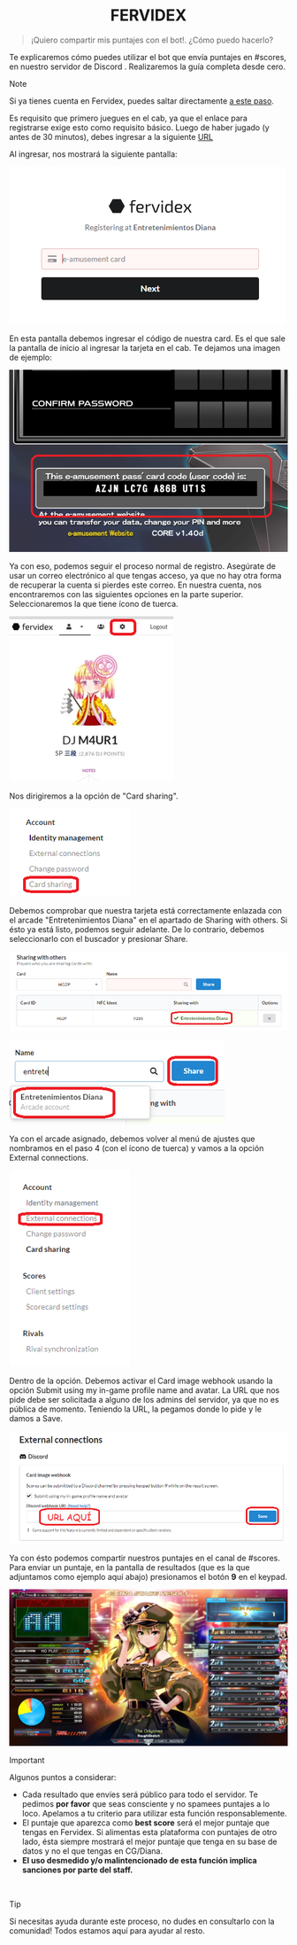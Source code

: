 # <center>FERVIDEX</center>

> ¡Quiero compartir mis puntajes con el bot!. ¿Cómo puedo hacerlo?

Te explicaremos cómo puedes utilizar el bot que envía puntajes en
#⁠scores, en nuestro servidor de Discord . Realizaremos la guía completa
desde cero. 

> [!NOTE]
> Si ya tienes cuenta en Fervidex, puedes saltar directamente
[a este paso](#poner_tag).

Es requisito que primero juegues en el cab, ya que el enlace para
registrarse exige esto como requisito básico. Luego de haber jugado (y
antes de 30 minutos), debes ingresar a la siguiente [URL](https://fervidex.net/register/arcade/a1FTYm)

Al ingresar, nos mostrará la siguiente pantalla:

![](media/image22.png)

En esta pantalla debemos ingresar el código de nuestra card. Es el que
sale la pantalla de inicio al ingresar la tarjeta en el cab. Te dejamos
una imagen de ejemplo:

![](media/image29.png)

Ya con eso, podemos seguir el proceso normal de registro. Asegúrate de
usar un correo electrónico al que tengas acceso, ya que no hay otra
forma de recuperar la cuenta si pierdes este correo. En nuestra cuenta, nos encontraremos con las siguientes opciones
en la parte superior. Seleccionaremos la que tiene ícono de tuerca.

![](media/image25.png)

Nos dirigiremos a la opción de \"Card sharing\".

![](media/image7.png)

Debemos comprobar que nuestra tarjeta está correctamente enlazada con el
arcade \"Entretenimientos Diana\" en el apartado de Sharing with others.
Si ésto ya está listo, podemos seguir adelante. De lo contrario, debemos
seleccionarlo con el buscador y presionar Share.

![](media/image11.png)

![](media/image6.png)

Ya con el arcade asignado, debemos volver al menú de ajustes que
nombramos en el paso 4 (con el ícono de tuerca) y vamos a la opción
External connections.

![](media/image39.png)

Dentro de la opción. Debemos activar el Card image webhook usando la
opción Submit using my in-game profile name and avatar. La URL que nos
pide debe ser solicitada a alguno de los admins del servidor, ya que no
es pública de momento. Teniendo la URL, la pegamos donde lo pide y le
damos a Save.

![](media/image32.png)

Ya con ésto podemos compartir nuestros puntajes en el canal de #⁠scores.
Para enviar un puntaje, en la pantalla de resultados (que es la que
adjuntamos como ejemplo aquí abajo) presionamos el botón **9** en el
keypad.

![](media/image34.png)

> [!IMPORTANT]
> Algunos puntos a considerar:
> - Cada resultado que envíes será público para todo el servidor. Te
    pedimos **por favor** que seas consciente y no spamees puntajes a lo
    loco. Apelamos a tu criterio para utilizar esta función
    responsablemente.
> - El puntaje que aparezca como **best score** será el mejor puntaje
    que tengas en Fervidex. Si alimentas esta plataforma con puntajes de
    otro lado, ésta siempre mostrará el mejor puntaje que tenga en su
    base de datos y no el que tengas en CG/Diana.
> - **El uso desmedido y/o malintencionado de esta función implica sanciones por parte del staff.**
<br>

> [!TIP]
> Si necesitas ayuda durante este proceso, no dudes en consultarlo con la comunidad! Todos estamos aquí para ayudar al resto.